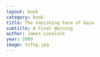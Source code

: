 ```yaml
---
layout: book
category: book
title: The Vanishing Face of Gaia
subtitle: A Final Warning
author: James Lovelock
year: 2009
image: tvfog.jpg
---
```

